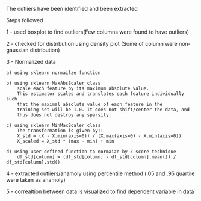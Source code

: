 The outliers have been identified and been extracted

Steps followed

1 - used boxplot to find outliers(Few columns were found to have outliers)

2 - checked for distribution using density plot (Some of column were non-gaussian distribution)

3 - Normalized data 


    a) using sklearn normailze function

    b) using sklearn MaxAbsScaler class
        scale each feature by its maximum absolute value.
        This estimator scales and translates each feature individually such
        that the maximal absolute value of each feature in the
        training set will be 1.0. It does not shift/center the data, and
        thus does not destroy any sparsity.

    c) using sklearn MinMaxScaler class
        The transformation is given by::
        X_std = (X - X.min(axis=0)) / (X.max(axis=0) - X.min(axis=0))
        X_scaled = X_std * (max - min) + min

    d) using user defined function to normaize by Z-score technique
        df_std[column] = (df_std[column] - df_std[column].mean()) / df_std[column].std()

4 - extracted outliers/anamoly using percentile method (.05 and .95 quartile were taken as anamoly)

5 - correaltion between data is visualized to find dependent variable in data
